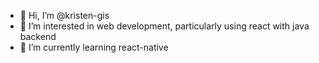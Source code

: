 - 👋 Hi, I’m @kristen-gis
- 👀 I’m interested in web development, particularly using react with java backend
- 🌱 I’m currently learning react-native

<!---
kristen-gis/kristen-gis is a ✨ special ✨ repository because its `README.md` (this file) appears on your GitHub profile.
You can click the Preview link to take a look at your changes.
--->
